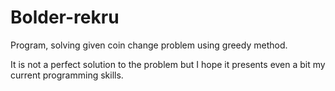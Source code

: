 # Bolder-rekru
Program, solving given coin change problem using greedy method. 

It is not a perfect solution to the problem but I hope it presents even a bit my current programming skills.



